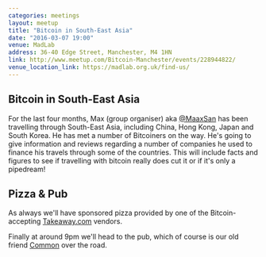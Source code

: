 ```yaml
---
categories: meetings
layout: meetup
title: "Bitcoin in South-East Asia"
date: "2016-03-07 19:00"
venue: MadLab
address: 36-40 Edge Street, Manchester, M4 1HN
link: http://www.meetup.com/Bitcoin-Manchester/events/228944822/
venue_location_link: https://madlab.org.uk/find-us/
---
```


## Bitcoin in South-East Asia

For the last four months, Max (group organiser) aka [@MaaxSan][@MaaxSan] has been travelling through South-East Asia, including China, Hong Kong, Japan and South Korea. He has met a number of Bitcoiners on the way. He's going to give information and reviews regarding a number of companies he used to finance his travels through some of the countries. This will include facts and figures to see if travelling with bitcoin really does cut it or if it's only a pipedream!

## Pizza & Pub

As always we'll have sponsored pizza provided by one of the Bitcoin-accepting [Takeaway.com][takeaway] vendors.

Finally at around 9pm we'll head to the pub, which of course is our old friend [Common][common] over the road.

[@MaaxSan]: https://twitter.com/MaaxSan
[takeaway]: http://www.takeaway.com/
[common]: http://www.aplacecalledcommon.co.uk
